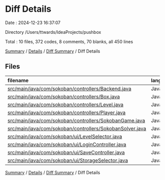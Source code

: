 # Diff Details

Date : 2024-12-23 16:37:07

Directory /Users/ttwards/IdeaProjects/pushbox

Total : 10 files,  372 codes, 8 comments, 70 blanks, all 450 lines

[Summary](results.md) / [Details](details.md) / [Diff Summary](diff.md) / Diff Details

## Files
| filename | language | code | comment | blank | total |
| :--- | :--- | ---: | ---: | ---: | ---: |
| [src/main/java/com/sokoban/controllers/Backend.java](/src/main/java/com/sokoban/controllers/Backend.java) | Java | 54 | -4 | 6 | 56 |
| [src/main/java/com/sokoban/controllers/Box.java](/src/main/java/com/sokoban/controllers/Box.java) | Java | 1 | 0 | 0 | 1 |
| [src/main/java/com/sokoban/controllers/Level.java](/src/main/java/com/sokoban/controllers/Level.java) | Java | 5 | 0 | 9 | 14 |
| [src/main/java/com/sokoban/controllers/Player.java](/src/main/java/com/sokoban/controllers/Player.java) | Java | 1 | 0 | 0 | 1 |
| [src/main/java/com/sokoban/controllers/SokobanGame.java](/src/main/java/com/sokoban/controllers/SokobanGame.java) | Java | 150 | 4 | 33 | 187 |
| [src/main/java/com/sokoban/controllers/SokobanSolver.java](/src/main/java/com/sokoban/controllers/SokobanSolver.java) | Java | 55 | 3 | 5 | 63 |
| [src/main/java/com/sokoban/ui/LevelSelector.java](/src/main/java/com/sokoban/ui/LevelSelector.java) | Java | 32 | -1 | 2 | 33 |
| [src/main/java/com/sokoban/ui/LoginController.java](/src/main/java/com/sokoban/ui/LoginController.java) | Java | 5 | 0 | 0 | 5 |
| [src/main/java/com/sokoban/ui/SaveController.java](/src/main/java/com/sokoban/ui/SaveController.java) | Java | 16 | 1 | 6 | 23 |
| [src/main/java/com/sokoban/ui/StorageSelector.java](/src/main/java/com/sokoban/ui/StorageSelector.java) | Java | 53 | 5 | 9 | 67 |

[Summary](results.md) / [Details](details.md) / [Diff Summary](diff.md) / Diff Details